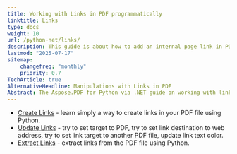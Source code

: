 ```yaml
---
title: Working with Links in PDF programmatically
linktitle: Links
type: docs
weight: 10
url: /python-net/links/
description: This guide is about how to add an internal page link in PDF or insert an external website hyperlink to PDF in Python language.
lastmod: "2025-07-17"
sitemap:
    changefreq: "monthly"
    priority: 0.7
TechArticle: true 
AlternativeHeadline: Manipulations with Links in PDF
Abstract: The Aspose.PDF for Python via .NET guide on working with links provides a comprehensive overview of how developers can programmatically manage hyperlinks and navigation elements within PDF documents using Python. It covers essential operations such as creating internal and external links, updating link destinations and appearance, and extracting existing links.
---
```


- [Create Links](/pdf/python-net/create-links/) - learn simply a way to create links in your PDF file using Python.
- [Update Links](/pdf/python-net/update-links/) - try to set target to PDF, try to set link destination to web address, try to set link target to another PDF file, update link text color.
- [Extract Links](/pdf/python-net/extract-links) - extract links from the PDF file using Python.
